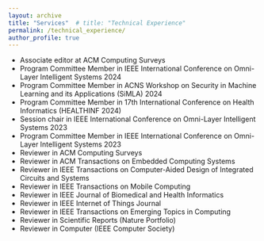 ```yaml
---
layout: archive
title: "Services"  # title: "Technical Experience"
permalink: /technical_experience/
author_profile: true
---
```




* Associate editor at ACM Computing Surveys
* Program Committee Member in IEEE International Conference on Omni-Layer Intelligent Systems 2024
* Program Committee Member in ACNS Workshop on Security in Machine Learning and its Applications (SiMLA) 2024
* Program Committee Member in 17th International Conference on Health Informatics (HEALTHINF 2024)
* Session chair in IEEE International Conference on Omni-Layer Intelligent Systems 2023
* Program Committee Member in IEEE International Conference on Omni-Layer Intelligent Systems 2023
* Reviewer in ACM Computing Surveys
* Reviewer in ACM Transactions on Embedded Computing Systems
* Reviewer in IEEE Transactions on Computer-Aided Design of Integrated Circuits and Systems
* Reviewer in IEEE Transactions on Mobile Computing
* Reviewer in IEEE Journal of Biomedical and Health Informatics
* Reviewer in IEEE Internet of Things Journal
* Reviewer in IEEE Transactions on Emerging Topics in Computing
* Reviewer in Scientific Reports (Nature Portfolio)
* Reviewer in Computer (IEEE Computer Society)


